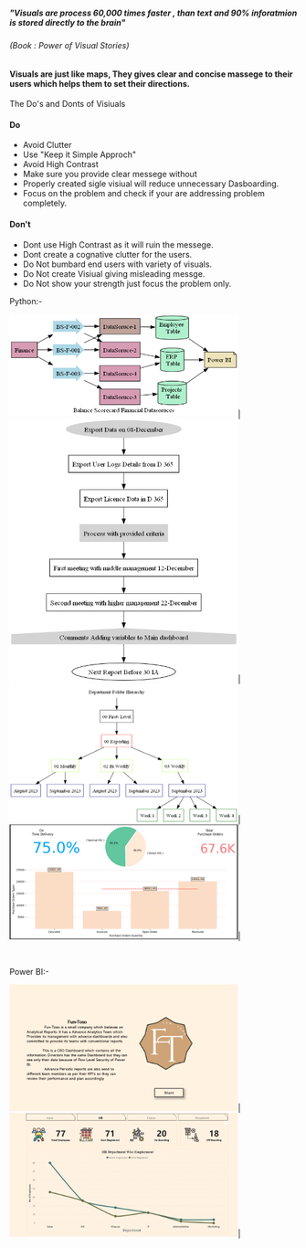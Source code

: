 ##### "Visuals are process 60,000 times faster , than text and 90% inforatmion is stored directly to the brain" 
###### (Book : Power of Visual Stories) 

#### Visuals are just like maps, They gives clear and concise massege to their users which helps them to set their directions.

The Do's and Donts of Visiuals

#### Do
- Avoid Clutter 
- Use "Keep it Simple Approch"
- Avoid High Contrast
- Make sure you provide clear messege without
- Properly created sigle visiual will reduce unnecessary Dasboarding.
- Focus on the problem and check if your are addressing problem completely.

#### Don't
- Dont use High Contrast as it will ruin the messege.
- Dont create a cognative clutter for the users.
- Do Not bumbard end users with variety of visuals.
- Do Not create Visiual giving misleading messge.
- Do Not show your strength just focus the problem only.

Python:-

<img src="BusinessProcess/BalanceScoreCard-KPI.png" alt="Business Prcess" width="400" />|
<img src="BusinessProcess/ProcessFlow.png" alt="Process Flows" width="400" />|
<img src="BusinessProcess/FolderHirarchy.png" alt="Process Flows" width="400" />|
<img src="Matplotlib/Images/Dashbaord.PNG" alt="Process Flows" width="400" />|

<BR>

Power BI:-

<img src="PowerBI/Images/LandingPage.PNG" alt="Excel Report" width="400" />|
<img src="PowerBI/Images/HR.PNG" alt="Excel Report" width="400" />|
